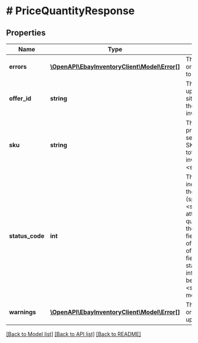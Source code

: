 # # PriceQuantityResponse

## Properties

Name | Type | Description | Notes
------------ | ------------- | ------------- | -------------
**errors** | [**\OpenAPI\EbayInventoryClient\Model\Error[]**](Error.md) | This array will be returned if there were one or more errors associated with the update to the offer or inventory item record. | [optional]
**offer_id** | **string** | The unique identifier of the offer that was updated. This field will not be returned in situations where the seller is only updating the total &#39;ship-to-home&#39; quantity of an inventory item record. | [optional]
**sku** | **string** | This is the seller-defined SKU value of the product. This field is returned whether the seller attempted to update an offer with the SKU value or just attempted to update the total &#39;ship-to-home&#39; quantity of an inventory item record.&lt;br/&gt;&lt;br/&gt;&lt;strong&gt;Max Length&lt;/strong&gt;: 50&lt;br/&gt; | [optional]
**status_code** | **int** | The value returned in this container will indicate the status of the attempt to update the price and/or quantity of the offer (specified in the corresponding &lt;strong&gt;offerId&lt;/strong&gt; field) or the attempt to update the total &#39;ship-to-home&#39; quantity of an inventory item (specified in the corresponding &lt;strong&gt;sku&lt;/strong&gt; field). For a completely successful update of an offer or inventory item record, a value of &lt;code&gt;200&lt;/code&gt; will appear in this field.  A user can view the &lt;strong&gt;HTTP status codes&lt;/strong&gt; section for information on other status codes that may be returned with the &lt;strong&gt;bulkUpdatePriceQuantity&lt;/strong&gt; method. | [optional]
**warnings** | [**\OpenAPI\EbayInventoryClient\Model\Error[]**](Error.md) | This array will be returned if there were one or more warnings associated with the update to the offer or inventory item record. | [optional]

[[Back to Model list]](../../README.md#models) [[Back to API list]](../../README.md#endpoints) [[Back to README]](../../README.md)
